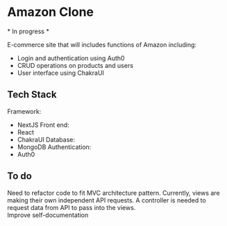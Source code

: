 # Amazon Clone
\* In progress \*

E-commerce site that will includes functions of Amazon including:
- Login and authentication using Auth0
- CRUD operations on products and users
- User interface using ChakraUI

## Tech Stack
Framework:
- NextJS
Front end:
- React
- ChakraUI
Database:
- MongoDB
Authentication:
- Auth0

## To do
Need to refactor code to fit MVC architecture pattern. Currently, views are making their own independent API requests. A controller is needed to request data from API to pass into the views.  
Improve self-documentation
